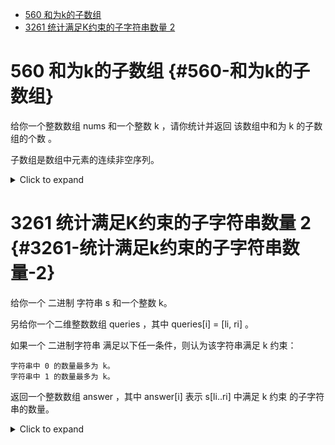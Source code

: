 -   [560 和为k的子数组](#560-和为k的子数组)
-   [3261 统计满足K约束的子字符串数量
    2](#3261-统计满足k约束的子字符串数量-2)

# 560 和为k的子数组 {#560-和为k的子数组}

给你一个整数数组 nums 和一个整数 k ，请你统计并返回 该数组中和为 k
的子数组的个数 。

子数组是数组中元素的连续非空序列。

<details><summary>Click to expand</summary>

``` c++
class Solution {
public:
    int subarraySum(vector<int>& nums, int k) {
        vector<int> prefix_sum(nums.size()+1);
        for(int i=0;i<nums.size();++i){
            prefix_sum[i+1]=prefix_sum[i]+nums[i];
        }
        int ans=0;
        unordered_map<int,int> cnt;
        for(int sj: prefix_sum){
            ans+=cnt.contains(sj-k)?cnt[sj-k]:0;
            cnt[sj]++;
        }
        return ans;
    }
};
```

</details>

# 3261 统计满足K约束的子字符串数量 2 {#3261-统计满足k约束的子字符串数量-2}

给你一个 二进制 字符串 s 和一个整数 k。

另给你一个二维整数数组 queries ，其中 queries\[i\] = \[li, ri\] 。

如果一个 二进制字符串 满足以下任一条件，则认为该字符串满足 k 约束：

    字符串中 0 的数量最多为 k。
    字符串中 1 的数量最多为 k。

返回一个整数数组 answer ，其中 answer\[i\] 表示 s\[li..ri\] 中满足 k
约束 的子字符串的数量。

<details><summary>Click to expand</summary>

``` cpp
class Solution {
public:
    vector<long long> countKConstraintSubstrings(string s, int k, vector<vector<int>>& queries) {
        int n=s.length();
        vector<int> left(n);
        vector<long long> sum(n+1);
        int cnt[2]{},l=0;
        for(int i=0;i<n;i++){
            cnt[s[i]&1]++;
            while(cnt[0]>k&&cnt[1]>k){
                cnt[s[l++]&1]--;
            }
            left[i]=l;
            sum[i+1]=sum[i]+i-l+1;
        }
        vector<long long> ans(queries.size());
        for(int i=0;i<queries.size();i++){
            int l=queries[i][0];
            int r=queries[i][1];
            int j=lower_bound(left.begin()+l,left.begin()+r+1,l)-left.begin();
            ans[i]=sum[r+1]-sum[j]+(long long)(j-l+1)*(j-l)/2;
        }
        return ans;
    }
};
```

</details>
